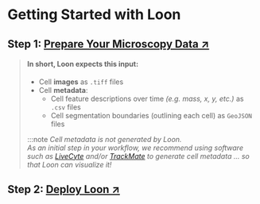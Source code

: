 # Getting Started with Loon
## Step 1: [Prepare Your Microscopy Data ↗](./data.md)
>
> #### In short, Loon expects this input:
> - Cell **images** as `.tiff` files
> - Cell **metadata**:
>   - Cell feature descriptions over time _(e.g. mass, x, y, etc.)_ as `.csv` files
>   - Cell segmentation boundaries (outlining each cell) as `GeoJSON` files
> 
> :::note
> _Cell metadata is not generated by Loon._  
> _As an initial step in your workflow, we recommend using software such as [LiveCyte](https://www.phasefocus.com/livecyte) and/or [TrackMate](https://imagej.net/plugins/trackmate/) to generate cell metadata ... so that Loon can visualize it!_


## Step 2: [Deploy Loon ↗](./quickstart.md)